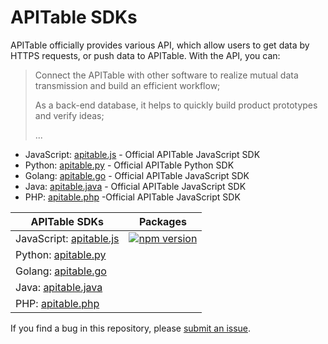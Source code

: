 # APITable SDKs
APITable officially provides various API, which allow users to get data by HTTPS requests, or push data to APITable.
With the API, you can:
>Connect the APITable with other software to realize mutual data transmission and build an efficient workflow;
>
>As a back-end database, it helps to quickly build product prototypes and verify ideas;
>
>...

- JavaScript: [apitable.js](https://github.com/apitable/apitable-sdks/apitable.js) - Official APITable JavaScript SDK
- Python: [apitable.py](https://github.com/apitable/apitable-sdks/apitable.py) - Official APITable Python SDK
- Golang: [apitable.go](https://github.com/apitable/apitable-sdks/apitable.go) - Official APITable JavaScript SDK
- Java: [apitable.java](https://github.com/apitable/apitable-sdks/apitable.java) - Official APITable JavaScript SDK
- PHP: [apitable.php](https://github.com/apitable/apitable-sdks/apitable.php) -Official APITable JavaScript SDK

| APITable SDKs                                                                    | Packages                                                                                                          |
| -------------------------------------------------------------------------------- | ----------------------------------------------------------------------------------------------------------------- |
| JavaScript: [apitable.js](https://github.com/apitable/apitable-sdks/apitable.js) | [![npm version](https://img.shields.io/npm/v/apitable?style=flat-square)](https://www.npmjs.com/package/apitable) |
| Python: [apitable.py](https://github.com/apitable/apitable-sdks/apitable.py)     |                                                                                                                   |
| Golang: [apitable.go](https://github.com/apitable/apitable-sdks/apitable.go)     |                                                                                                                   |
| Java: [apitable.java](https://github.com/apitable/apitable-sdks/apitable.java)   |                                                                                                                   |
| PHP: [apitable.php](https://github.com/apitable/apitable-sdks/apitable.php)      |                                                                                                                   |

If you find a bug in this repository, please [submit an issue](https://github.com/apitable/apitable-sdks/issues).

